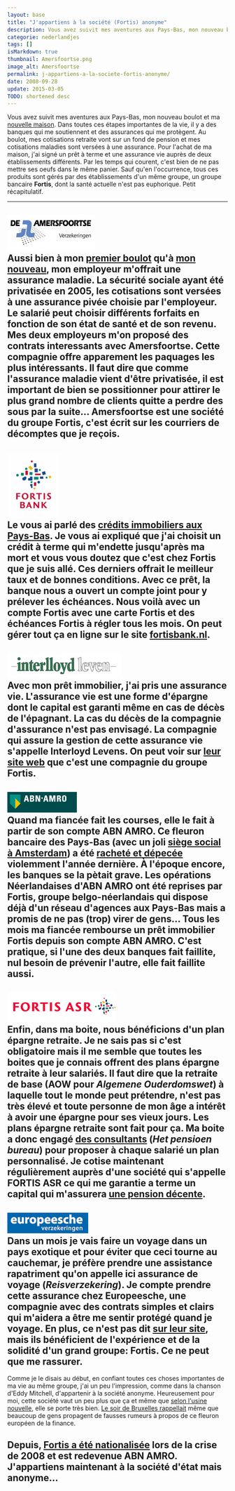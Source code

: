 ```yaml
---
layout: base
title: "J'appartiens à la société (Fortis) anonyme"
description: Vous avez suivit mes aventures aux Pays-Bas, mon nouveau boulot et ma nouvelle maison. Dans toutes ces étapes importantes de la vie, il y a des banques qui me 
categorie: nederlandjes
tags: []
isMarkdown: true
thumbnail: Amersfoortse.png
image_alt: Amersfoortse
permalink: j-appartiens-a-la-societe-fortis-anonyme/
date: 2008-09-28
update: 2015-03-05
TODO: shortened desc
---
```


Vous avez suivit mes aventures aux Pays-Bas, mon nouveau boulot et ma [nouvelle maison](/signatures-week). Dans toutes ces étapes importantes de la vie, il y a des banques qui me soutiennent et des assurances qui me protègent. Au boulot, mes cotisations retraite vont sur un fond de pension et mes cotisations maladies sont versées à une assurance. Pour l'achat de ma maison, j'ai signé un prêt à terme et une assurance vie auprès de deux établissements différents. Par les temps qui courent, c'est bien de ne pas mettre ses oeufs dans le même panier. Sauf qu'en l'occurrence, tous ces produits sont gérés par des établissements d'un même groupe, un groupe bancaire **Fortis**, dont la santé actuelle n'est pas euphorique. Petit récapitulatif.

----
![Amersfoortse](Amersfoortse.png)  
Aussi bien à mon [premier boulot](/de-mon-boulot) qu'à [mon nouveau](/mon-nouveau-boulot-3), mon employeur m'offrait une assurance maladie. La sécurité sociale ayant été privatisée en 2005, les cotisations sont versées à une assurance pivée choisie par l'employeur. Le salarié peut choisir différents forfaits en fonction de son état de santé et de son revenu. Mes deux employeurs m'on proposé des contrats interessants avec **Amersfoortse**. Cette compagnie offre apparement les paquages les plus intéressants. Il faut dire que comme l'assurance maladie vient d'être privatisée, il est important de bien se possitionner pour attirer le plus grand nombre de clients quitte a perdre des sous par la suite... Amersfoortse est une société du groupe Fortis, c'est écrit sur les courriers de décomptes que je reçois.
----
![Fortis Bank](fortis-bank.png)  
Le vous ai parlé des [crédits immobiliers aux Pays-Bas](/credits-pays-bas). Je vous ai expliqué que j'ai choisit un crédit à terme qui m'endette jusqu'après ma mort et vous vous doutez que c'est chez **Fortis** que je suis allé. Ces derniers offrait le meilleur taux et de bonnes conditions. Avec ce prêt, la banque nous a ouvert un compte joint pour y prélever les échéances. Nous voilà avec **un compte Fortis** avec une **carte Fortis** et des échéances 
Fortis à régler tous les mois. On peut gérer tout ça en ligne sur le site [fortisbank.nl](https://www.fortisbank.nl/bankzaken/home/startSiteAction.do).
----
![Interloyds Leven](interloyds-leven.png)  
Avec mon prêt immobilier, j'ai pris une **assurance vie**. L'assurance vie est une forme d'épargne dont le capital est garanti même en cas de décès de l'épagnant. La cas du décès de la compagnie d'assurance n'est pas envisagé. La compagnie qui assure la gestion de cette assurance vie s'appelle **Interloyd Levens**. On peut voir sur [leur site web](http://www.interlloyd.nl/default1.asp?w=1600&content=) que c'est une compagnie du groupe Fortis.
----
![ABN AMRO](abn-amro.png)  
Quand ma fiancée fait les courses, elle le fait à partir de son compte **ABN AMRO**. Ce fleuron bancaire des Pays-Bas (avec un joli [siège social à Amsterdam](/abn-amro-banque)) a été [racheté et dépecée](/les-petites-courses-de-l-ete) violemment l'année dernière. À l'époque encore, les banques se la pètait grave. Les opérations Néerlandaises d'ABN AMRO ont été reprises par Fortis, groupe belgo-néerlandais qui dispose déjà d'un réseau d'agences aux Pays-Bas mais a promis de ne pas (trop) virer de gens... Tous les mois ma fiancée rembourse un prêt immobilier Fortis depuis son compte ABN AMRO. C'est pratique, si l'une des deux banques fait faillite, nul besoin de prévenir l'autre, elle fait faillite aussi.
----
![FORTIS ASR](fortisasr_logo.png)  
Enfin, dans ma boite, nous bénéficions d'**un plan épargne retraite**. Je ne sais pas si c'est obligatoire mais il me semble que toutes les boites que je connais offrent des plans épargne retraite à leur salariés. Il faut dire que la retraite de base (AOW pour *Algemene Ouderdomswet*) à laquelle tout le monde peut prétendre, n'est pas très élevé et toute personne de mon âge a intérêt à avoir une épargne pour ses vieux jours. Les plans épargne retraite sont fait pour ça. Ma boite a donc engagé [des consultants](http://www.hetpensioenbureau.nl/_/WIE_ZIJN_WE.html) (*Het pensioen bureau*) pour proposer à chaque salarié un plan personnalisé. Je cotise maintenant régulièrement auprès d'une société qui s'appelle **FORTIS ASR** ce qui me garantie a terme un capital qui m'assurera [une pension décente](http://www.fortisasr.nl/Fondsen_en_koersen/Fortis_ASR_fondsen_Pensioen/Fortis_ASR_Mixfonds_Pensioen_1.cmt).
----
![Europeesche](europeesche.png)  
Dans un mois je vais faire un voyage dans un pays exotique et pour éviter que ceci tourne au cauchemar, je préfère prendre une **assistance rapatriment** qu'on appelle ici assurance de voyage (*Reisverzekering*). Je compte prendre cette assurance chez **Europeesche**, une compagnie avec des contrats simples et clairs qui m'aidera a être me sentir protégé quand je voyage. En plus, ce n'est pas dit [sur leur site](http://www.europeesche.nl/verzekeringen/reizen/doorlopendereisverzekering/), mais ils bénéficient de l'expérience et de la solidité d'un grand groupe: **Fortis**. Ce ne peut que me rassurer.
----
Comme je le disais au début, en confiant toutes ces choses importantes de ma vie au même groupe, j'ai un peu l'impression, comme dans la chanson d'Eddy Mitchell, d'appartenir à la société anonyme. Heureusement pour moi, cette société vaut un peu plus que ça et même que [selon l'usine nouvelle](http://www.usinenouvelle.com/article/resultats-meilleurs-que-prevu-pour-fortis-au-2e-trimestre.144153), elle se porte très bien. [Le soir de Bruxelles rappellait](http://www.lesoir.be/actualite/economie/fortis-perd-20-a-la-bourse-d-2008-09-16-639153.shtml) même que beaucoup de gens propagent de fausses rumeurs à propos de ce fleuron européen de la finance.

Depuis, [Fortis a été nationalisée](/les-deboires-de-la-royal-bank-of-scotland) lors de la crise de 2008 et est redevenue ABN AMRO. J'appartiens maintenant à la société d'état mais anonyme...
---
<!-- post notes:
http://www.usinenouvelle.com/article/resultats-meilleurs-que-prevu-pour-fortis-au-2e-trimestre.144153 
http://www.lesoir.be/actualite/economie/fortis-perd-20-a-la-bourse-d-2008-09-16-639153.shtml 
----
http://www.fortismarathonrotterdam.nl/ 
http://www.feyenoord.nl/pages/datapresenter/s2/matchinfo.aspx?dataid=10010000032370 
http://www.interlloyd.nl/default1.asp?w=1600&content= 
https://www.amersfoortse.nl/appl/da/internet/intnav.nsf/iFramesInt?openform
https://www.amersfoortse.nl/appl/da/internet/intnav.nsf/iFramesInt?openform 
http://www.fortis.nl/ 
https://www.fortisbank.nl/bankzaken/home/startSiteAction.do 
https://www.bpo.be/portal/start_BE_P.asp 
http://www.europeesche.nl/verzekeringen/reizen/doorlopendereisverzekering/
--->
